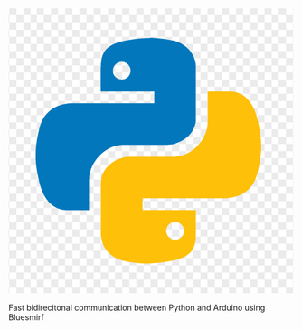 <img src=media/python.png>

Fast bidirecitonal communication between Python and Arduino using Bluesmirf

